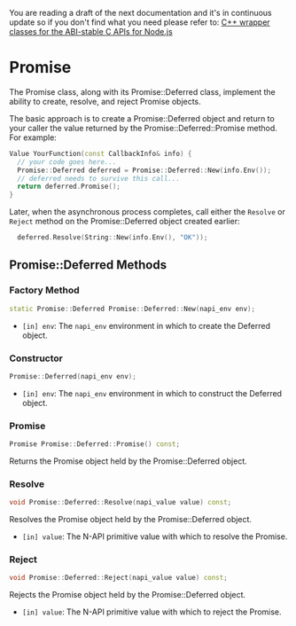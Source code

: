 You are reading a draft of the next documentation and it's in continuous update so
if you don't find what you need please refer to:
[C++ wrapper classes for the ABI-stable C APIs for Node.js](https://nodejs.github.io/node-addon-api/)

# Promise

The Promise class, along with its Promise::Deferred class, implement the ability to create, resolve, and reject Promise objects.

The basic approach is to create a Promise::Deferred object and return to your caller the value returned by the Promise::Deferred::Promise method. For example:

```cpp
Value YourFunction(const CallbackInfo& info) {
  // your code goes here...
  Promise::Deferred deferred = Promise::Deferred::New(info.Env());
  // deferred needs to survive this call...
  return deferred.Promise();
}
```

Later, when the asynchronous process completes, call either the `Resolve` or `Reject` method on the Promise::Deferred object created earlier:

```cpp
  deferred.Resolve(String::New(info.Env(), "OK"));
```

## Promise::Deferred Methods

### Factory Method

```cpp
static Promise::Deferred Promise::Deferred::New(napi_env env);
```

* `[in] env`: The `napi_env` environment in which to create the Deferred object.

### Constructor

```cpp
Promise::Deferred(napi_env env);
```

* `[in] env`: The `napi_env` environment in which to construct the Deferred object.

### Promise

```cpp
Promise Promise::Deferred::Promise() const;
```

Returns the Promise object held by the Promise::Deferred object.

### Resolve

```cpp
void Promise::Deferred::Resolve(napi_value value) const;
```

Resolves the Promise object held by the Promise::Deferred object.

* `[in] value`: The N-API primitive value with which to resolve the Promise.

### Reject

```cpp
void Promise::Deferred::Reject(napi_value value) const;
```

Rejects the Promise object held by the Promise::Deferred object.

* `[in] value`: The N-API primitive value with which to reject the Promise.
